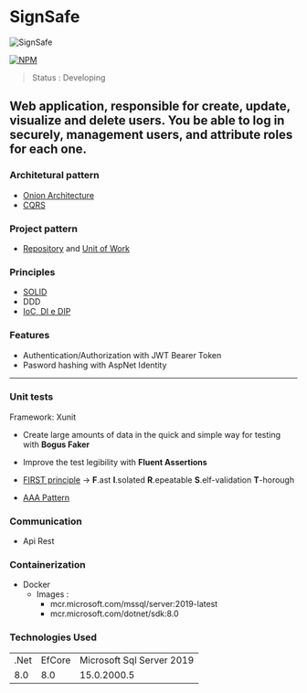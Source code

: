 # SignSafe
![SignSafe](https://github.com/EduardoEckert/SignSafe/assets/89213922/6633e139-4cf6-41ff-ba04-4bc983607b3f)

[![NPM](https://img.shields.io/badge/license-MIT-green)](https://github.com/EduardoEckert/SignSafe/blob/develop/LICENSE)

> Status : Developing

## Web application, responsible for create, update, visualize and delete users. You be able to log in securely, management users, and attribute roles for each one.

### Architetural pattern
* [Onion Architecture](https://codewithmukesh.com/blog/onion-architecture-in-aspnet-core/)
* [CQRS](https://learn.microsoft.com/pt-br/azure/architecture/patterns/cqrs)

### Project pattern
* [Repository](https://learn.microsoft.com/en-us/aspnet/mvc/overview/older-versions/getting-started-with-ef-5-using-mvc-4/implementing-the-repository-and-unit-of-work-patterns-in-an-asp-net-mvc-application) and [Unit of Work](https://learn.microsoft.com/en-us/aspnet/mvc/overview/older-versions/getting-started-with-ef-5-using-mvc-4/implementing-the-repository-and-unit-of-work-patterns-in-an-asp-net-mvc-application)

### Principles
* [SOLID](https://medium.com/@lucas.and227/the-solid-principles-in-c-319755838805#:~:text=The%20SOLID%20principles%20%E2%80%94%20Single%20Responsibility%20Principle%2C%20Open%2FClosed%20Principle,maintainable%2C%20and%20extensible%20C%23%20code.) 
* DDD
* [IoC, DI e DIP](https://balta.io/blog/inversion-of-control)

### Features
* Authentication/Authorization with JWT Bearer Token
* Pasword hashing with AspNet Identity
---
### Unit tests
Framework: Xunit
* Create large amounts of data in the quick and simple way for testing with **Bogus Faker**
* Improve the test legibility with **Fluent Assertions**

* [FIRST principle](https://medium.com/@tasdikrahman/f-i-r-s-t-principles-of-testing-1a497acda8d6) ->
**F**.ast
**I**.solated
**R**.epeatable
**S**.elf-validation
**T**-horough

* [AAA Pattern](https://medium.com/@pjbgf/title-testing-code-ocd-and-the-aaa-pattern-df453975ab80)

### Communication
* Api Rest

### Containerization
* Docker
  - Images : 
     - mcr.microsoft.com/mssql/server:2019-latest
     - mcr.microsoft.com/dotnet/sdk:8.0
 
### Technologies Used 
<table> 
<tr>
 
 <td>.Net</td>
 <td>EfCore</td>
 <td>Microsoft Sql Server 2019</td>
 
</tr>
<tr>
 
 <td>8.0</td>
 <td>8.0</td>
 <td>15.0.2000.5</td>
 
</tr>
</table>
